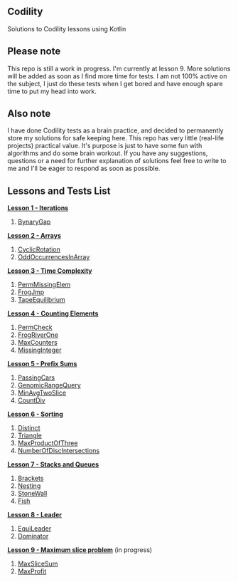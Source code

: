 ## Codility ##
Solutions to Codility lessons using Kotlin

## Please note ##
This repo is still a work in progress. I'm currently at lesson 9.
More solutions will be added as soon as I find more time for tests.
I am not 100% active on the subject, I just do these tests when I get bored and have enough spare time to put my head into work.

## Also note ##
I have done Codility tests as a brain practice, and decided to permanently store my solutions for safe keeping here. This repo has very little (real-life projects) practical value. It's purpose is just to have some fun with algorithms and do some brain workout.
If you have any suggestions, questions or a need for further explanation of solutions feel free to write to me and I'll be eager to respond as soon as possible.

## Lessons and Tests List ##

[**Lesson 1 - Iterations**](https://github.com/slobodanantonijevic/Codility-Kotlin/tree/main/src/Lesson1Iterations)
1. [BynaryGap](https://github.com/slobodanantonijevic/Codility-Kotlin/blob/main/src/Lesson1Iterations/BinaryGap.kt)

[**Lesson 2 - Arrays**](https://github.com/slobodanantonijevic/Codility-Kotlin/tree/main/src/Lesson2Arrays)
1. [CyclicRotation](https://github.com/slobodanantonijevic/Codility-Kotlin/blob/main/src/Lesson2Arrays/CyclicRotation.kt)
2. [OddOccurrencesInArray](https://github.com/slobodanantonijevic/Codility-Kotlin/blob/main/src/Lesson2Arrays/OddOccurrencesInArray.kt)

[**Lesson 3 - Time Complexity**](https://github.com/slobodanantonijevic/Codility-Kotlin/tree/main/src/Lesson3TimeComplexity)
1. [PermMissingElem](https://github.com/slobodanantonijevic/Codility-Kotlin/blob/main/src/Lesson3TimeComplexity/PermMissingElem.kt)
2. [FrogJmp](https://github.com/slobodanantonijevic/Codility-Kotlin/blob/main/src/Lesson3TimeComplexity/FrogJmp.kt)
3. [TapeEquilibrium](https://github.com/slobodanantonijevic/Codility-Kotlin/blob/main/src/Lesson3TimeComplexity/TapeEquilibrium.kt)

[**Lesson 4 - Counting Elements**](https://github.com/slobodanantonijevic/Codility-Kotlin/tree/main/src/Lesson4CountingElements)
1. [PermCheck](https://github.com/slobodanantonijevic/Codility-Kotlin/blob/main/src/Lesson4CountingElements/PermCheck.kt)
2. [FrogRiverOne](https://github.com/slobodanantonijevic/Codility-Kotlin/blob/main/src/Lesson4CountingElements/FrogRiverOne.kt)
3. [MaxCounters](https://github.com/slobodanantonijevic/Codility-Kotlin/blob/main/src/Lesson4CountingElements/MaxCounters.kt)
4. [MissingInteger](https://github.com/slobodanantonijevic/Codility-Kotlin/blob/main/src/Lesson4CountingElements/MissingInteger.kt)

[**Lesson 5 - Prefix Sums**](https://github.com/slobodanantonijevic/Codility-Kotlin/tree/main/src/Lesson5PrefixSums)
1. [PassingCars](https://github.com/slobodanantonijevic/Codility-Kotlin/blob/main/src/Lesson5PrefixSums/PassingCars.kt)
2. [GenomicRangeQuery](https://github.com/slobodanantonijevic/Codility-Kotlin/blob/main/src/Lesson5PrefixSums/GenomicRangeQuery.kt)
3. [MinAvgTwoSlice](https://github.com/slobodanantonijevic/Codility-Kotlin/blob/main/src/Lesson5PrefixSums/MinAvgTwoSlice.kt)
4. [CountDiv](https://github.com/slobodanantonijevic/Codility-Kotlin/blob/main/src/Lesson5PrefixSums/CountDiv.kt)

[**Lesson 6 - Sorting**](https://github.com/slobodanantonijevic/Codility-Kotlin/tree/main/src/Lesson6Sorting)
1. [Distinct](https://github.com/slobodanantonijevic/Codility-Kotlin/blob/main/src/Lesson6Sorting/Distinct.kt)
2. [Triangle](https://github.com/slobodanantonijevic/Codility-Kotlin/blob/main/src/Lesson6Sorting/Triangle.kt)
3. [MaxProductOfThree](https://github.com/slobodanantonijevic/Codility-Kotlin/blob/main/src/Lesson6Sorting/MaxProductOfThree.kt)
4. [NumberOfDiscIntersections](https://github.com/slobodanantonijevic/Codility-Kotlin/blob/main/src/Lesson6Sorting/NumberOfDiscIntersections.kt)

[**Lesson 7 - Stacks and Queues**](https://github.com/slobodanantonijevic/Codility-Kotlin/tree/main/src/Lesson7StacksAndQueues)
1. [Brackets](https://github.com/slobodanantonijevic/Codility-Kotlin/blob/main/src/Lesson7StacksAndQueues/Brackets.kt)
2. [Nesting](https://github.com/slobodanantonijevic/Codility-Kotlin/blob/main/src/Lesson7StacksAndQueues/Nesting.kt)
3. [StoneWall](https://github.com/slobodanantonijevic/Codility-Kotlin/blob/main/src/Lesson7StacksAndQueues/StoneWall.kt)
4. [Fish](https://github.com/slobodanantonijevic/Codility-Kotlin/blob/main/src/Lesson7StacksAndQueues/Fish.kt)

[**Lesson 8 - Leader**](https://github.com/slobodanantonijevic/Codility-Kotlin/tree/main/src/Lesson8Leader)
1. [EquiLeader](https://github.com/slobodanantonijevic/Codility-Kotlin/blob/main/src/Lesson8Leader/EquiLeader.kt)
2. [Dominator](https://github.com/slobodanantonijevic/Codility-Kotlin/blob/main/src/Lesson8Leader/Dominator.kt)

[**Lesson 9 - Maximum slice problem**](https://github.com/slobodanantonijevic/Codility-Kotlin/tree/main/src/Lesson9MaximumSliceProblem) (in progress)
1. [MaxSliceSum](https://github.com/slobodanantonijevic/Codility-Kotlin/blob/main/src/Lesson9MaximumSliceProblem/MaxSliceSum.kt)
2. [MaxProfit](https://github.com/slobodanantonijevic/Codility-Kotlin/blob/main/src/Lesson9MaximumSliceProblem/MaxProfit.kt)
